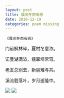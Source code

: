 ```yaml
---
layout: post
title: 晨间冬雨有感
date: 2016-12-19
categories: poem missing
---
```

`《晨间冬雨有感》`

门前枫林碎，夏村冬意浓。

诺曼湖满溢，翡翠塔常穹。

老友总别去，新朋难与共。

溪流载落叶，岁月逝隆中。

<!--more-->

![]({{site.url}}/Images/57.JPG)
![]({{site.url}}/Images/58.JPG)

<script>
  (function(i,s,o,g,r,a,m){i['GoogleAnalyticsObject']=r;i[r]=i[r]||function(){
  (i[r].q=i[r].q||[]).push(arguments)},i[r].l=1*new Date();a=s.createElement(o),
  m=s.getElementsByTagName(o)[0];a.async=1;a.src=g;m.parentNode.insertBefore(a,m)
  })(window,document,'script','https://www.google-analytics.com/analytics.js','ga');

  ga('create', 'UA-85986843-1', 'auto');
  ga('send', 'pageview');

</script>
